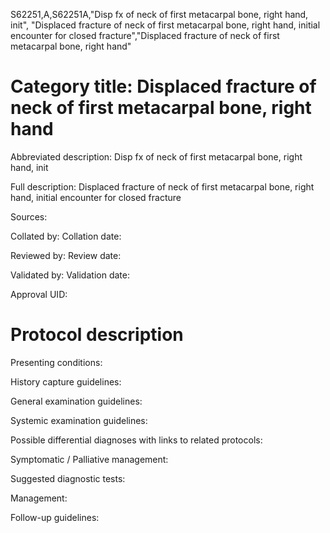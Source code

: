 S62251,A,S62251A,"Disp fx of neck of first metacarpal bone, right hand, init", "Displaced fracture of neck of first metacarpal bone, right hand, initial encounter for closed fracture","Displaced fracture of neck of first metacarpal bone, right hand"
# Category title: Displaced fracture of neck of first metacarpal bone, right hand

Abbreviated description: Disp fx of neck of first metacarpal bone, right hand, init

Full description: Displaced fracture of neck of first metacarpal bone, right hand, initial encounter for closed fracture

Sources:

Collated by:
Collation date:

Reviewed by:
Review date:

Validated by:
Validation date:

Approval UID:

# Protocol description

Presenting conditions:

History capture guidelines:

General examination guidelines:

Systemic examination guidelines:

Possible differential diagnoses with links to related protocols:

Symptomatic / Palliative management:

Suggested diagnostic tests:

Management:

Follow-up guidelines:
